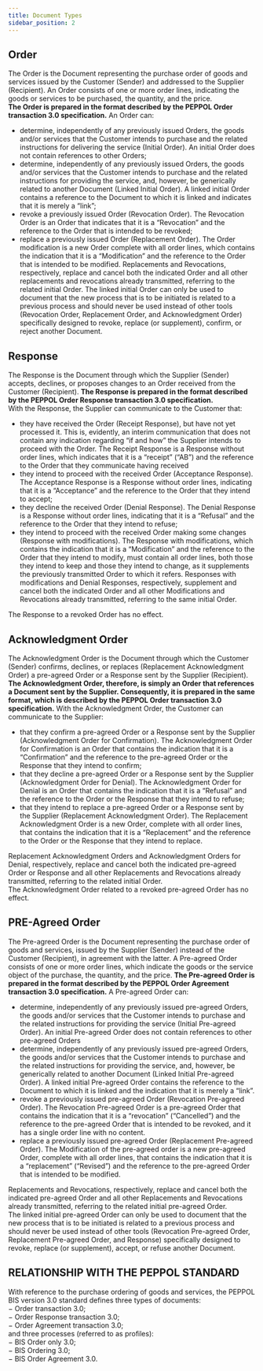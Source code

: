 ```yaml
---
title: Document Types 
sidebar_position: 2
---
```


## Order 

The Order is the Document representing the purchase order of goods and services issued by the 
Customer (Sender) and addressed to the Supplier (Recipient). An Order consists of one or more 
order lines, indicating the goods or services to be purchased, the quantity, and the 
price.        
**The Order is prepared in the format described by the PEPPOL Order transaction 3.0 specification.**
An Order can: 
- determine, independently of any previously issued Orders, the goods and/or services 
that the Customer intends to purchase and the related instructions for delivering the service (Initial Order). An initial Order does not contain references to other Orders; 
- determine, independently of any previously issued Orders, the goods and/or services 
that the Customer intends to purchase and the related instructions for providing the service, and, however, be generically related to another Document (Linked Initial Order). A linked initial Order contains a reference to the Document to which it is linked and indicates that it is merely a “link”;
- revoke a previously issued Order (Revocation Order). The Revocation Order is an 
Order that indicates that it is a “Revocation” and the reference to the Order 
that is intended to be revoked; 
- replace a previously issued Order (Replacement Order). The Order modification 
is a new Order complete with all order lines, which contains the indication that it 
is a “Modification” and the reference to the Order that is intended to be modified. 
Replacements and Revocations, respectively, replace and cancel both the indicated 
Order and all other replacements and revocations already transmitted, referring to the related initial Order. 
The linked initial Order can only be used to document that the new process that is 
to be initiated is related to a previous process and should never be used instead of 
other tools (Revocation Order, Replacement Order, and Acknowledgment Order) specifically 
designed to revoke, replace (or supplement), confirm, or reject another Document.

## Response

The Response is the Document through which the Supplier (Sender) accepts, declines, or proposes changes to an Order received from the Customer (Recipient). 
**The Response is prepared in the format described by the PEPPOL Order Response transaction 3.0 specification.**     
With the Response, the Supplier can communicate to the Customer that: 
- they have received the Order (Receipt Response), but have not yet processed it. This is, 
evidently, an interim communication that does not contain any indication regarding “if and how” the Supplier intends to proceed with the Order. The Receipt Response is a Response without order lines, which indicates that it is a 
“receipt” (“AB”) and the reference to the Order that they communicate having received 
- they intend to proceed with the received Order (Acceptance Response). The Acceptance Response is a Response without order lines, indicating that it is a “Acceptance” and the reference to the Order that they intend to accept; 
- they decline the received Order (Denial Response). The Denial Response is a Response 
without order lines, indicating that it is a “Refusal” and the reference to the Order that they intend to refuse; 
- they intend to proceed with the received Order making some changes (Response with modifications). The Response with modifications, which contains the indication that it is a “Modification” and the reference to the Order that they intend to modify, must contain all order lines, both those they intend to keep and those they intend to change, as it supplements the previously transmitted Order to which it refers. 
Responses with modifications and Denial Responses, respectively, supplement and cancel both 
the indicated Order and all other Modifications and Revocations already transmitted, referring to the same 
initial Order.       

The Response to a revoked Order has no effect.

## Acknowledgment Order

The Acknowledgment Order is the Document through which the Customer (Sender) confirms, declines, or replaces (Replacement Acknowledgment Order) a pre-agreed Order or a Response sent by 
the Supplier (Recipient). 
**The Acknowledgment Order, therefore, is simply an Order that references a Document sent by the Supplier. Consequently, it is prepared in the same format, which is described by the PEPPOL Order transaction 3.0 specification.**
With the Acknowledgment Order, the Customer can communicate to the Supplier: 
- that they confirm a pre-agreed Order or a Response sent by the Supplier (Acknowledgment Order for Confirmation). The Acknowledgment Order for Confirmation is an Order that contains the indication that it is a “Confirmation” and the reference to the pre-agreed Order or the Response that they intend to confirm; 
- that they decline a pre-agreed Order or a Response sent by the Supplier (Acknowledgment Order for Denial). The Acknowledgment Order for Denial is an Order that contains the indication that it is a “Refusal” and the reference to the Order or the Response that they intend to refuse; 
- that they intend to replace a pre-agreed Order or a Response sent by the Supplier (Replacement Acknowledgment Order). The Replacement Acknowledgment Order is a new Order, 
complete with all order lines, that contains the indication that it is a “Replacement” and the reference to the Order or the Response that they intend to replace.        

Replacement Acknowledgment Orders and Acknowledgment Orders for Denial, respectively, replace and cancel both the indicated pre-agreed Order or Response and all other Replacements and Revocations already transmitted, referring to the related initial Order.      
The Acknowledgment Order related to a revoked pre-agreed Order has no effect.

## PRE-Agreed Order 

The Pre-agreed Order is the Document representing the purchase order of goods and services, 
issued by the Supplier (Sender) instead of the Customer (Recipient), in agreement with the latter. 
A Pre-agreed Order consists of one or more order lines, which indicate the goods or the 
service object of the purchase, the quantity, and the price. 
**The Pre-agreed Order is prepared in the format described by the PEPPOL Order Agreement transaction 3.0 specification.**
A Pre-agreed Order can: 
- determine, independently of any previously issued pre-agreed Orders, the 
goods and/or services that the Customer intends to purchase and the related instructions for providing the service (Initial Pre-agreed Order). An initial Pre-agreed Order does not 
contain references to other pre-agreed Orders
- determine, independently of any previously issued pre-agreed Orders, the 
goods and/or services that the Customer intends to purchase and the related instructions for providing the service, and, however, be generically related to another Document (Linked Initial Pre-agreed Order). A linked initial Pre-agreed Order contains the 
reference to the Document to which it is linked and the indication that it is merely a 
“link”. 
- revoke a previously issued pre-agreed Order (Revocation Pre-agreed Order). The Revocation Pre-agreed Order is a pre-agreed Order that contains the indication that it is a “revocation” (“Cancelled”) and the reference to the pre-agreed Order that is intended to be revoked, and it has a single order line with no content.
- replace a previously issued pre-agreed Order (Replacement Pre-agreed Order). The Modification of the pre-agreed order is a new pre-agreed Order, 
complete with all order lines, that contains the indication that it is a “replacement” (“Revised”) and the reference to the pre-agreed Order that is intended to be modified.        

Replacements and Revocations, respectively, replace and cancel both the indicated pre-agreed Order and all other Replacements and Revocations already transmitted, referring to the related initial pre-agreed Order.        
The linked initial pre-agreed Order can only be used to document that the new process that is 
to be initiated is related to a previous process and should never be used instead of 
other tools (Revocation Pre-agreed Order, Replacement Pre-agreed Order, and Response) specifically 
designed to revoke, replace (or supplement), accept, or refuse another Document.

## RELATIONSHIP WITH THE PEPPOL STANDARD

With reference to the purchase ordering of goods and services, the PEPPOL BIS version 
3.0 standard defines three types of documents:        
− Order transaction 3.0;       
− Order Response transaction 3.0;     
− Order Agreement transaction 3.0;       
and three processes (referred to as profiles):      
− BIS Order only 3.0;     
− BIS Ordering 3.0;      
− BIS Order Agreement 3.0.